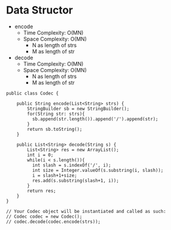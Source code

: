 # Data Structor
* encode
	* Time Complexity: O(MN)
	* Space Complexity: O(MN)
		* N as length of strs
		* M as length of str
* decode
	* Time Complexity: O(MN)
	* Space Complexity: O(MN)
		* N as length of strs
		* M as length of str
```
public class Codec {

    public String encode(List<String> strs) {
        StringBuilder sb = new StringBuilder();
        for(String str: strs){
          sb.append(str.length()).append('/').append(str);
        }
        return sb.toString();
    }

    public List<String> decode(String s) {
        List<String> res = new ArrayList();
        int i = 0;
        while(i < s.length()){
          int slash = s.indexOf('/', i);
          int size = Integer.valueOf(s.substring(i, slash));
          i = slash+1+size;
          res.add(s.substring(slash+1, i));
        }
        return res;
    }
}

// Your Codec object will be instantiated and called as such:
// Codec codec = new Codec();
// codec.decode(codec.encode(strs));
```